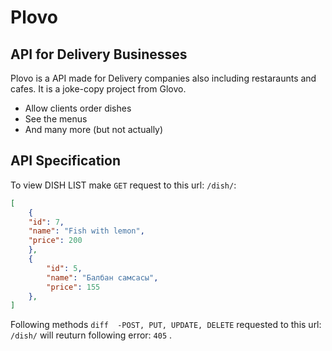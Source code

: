 # Plovo
## API for Delivery Businesses

Plovo is a API made for Delivery companies also including restaraunts and cafes. It is a joke-copy project from Glovo. 

- Allow clients order dishes
- See the menus
- And many more (but not actually)

## API Specification

To view DISH LIST make ```GET``` request to this url: ```/dish/```:
```json
[
    {
    "id": 7,
    "name": "Fish with lemon",
    "price": 200
    },
    {
        "id": 5,
        "name": "Балбан самсасы",
        "price": 155
    },
] 
```
Following methods ```diff  -POST, PUT, UPDATE, DELETE``` requested to this url: ```/dish/```  will reuturn following error: ```405``` .


